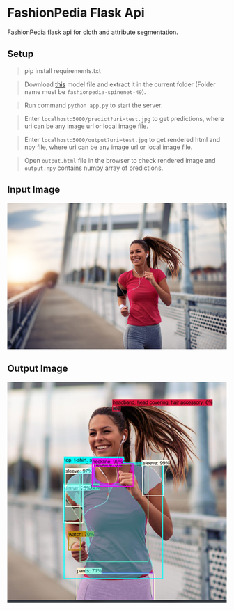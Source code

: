# FashionPedia Flask Api

FashionPedia flask api for cloth and attribute segmentation.

## Setup

> pip install requirements.txt

> Download <a href="https://storage.googleapis.com/cloud-tpu-checkpoints/detection/projects/fashionpedia/fashionpedia-spinenet-49.tar.gz">this</a> model file and extract it in the current folder (Folder name must be `fashionpedia-spinenet-49`).

> Run command `python app.py` to start the server.

> Enter `localhost:5000/predict?uri=test.jpg` to get predictions, where uri can be any image url or local image file.

> Enter `localhost:5000/output?uri=test.jpg` to get rendered html and npy file, where uri can be any image url or local image file.

> Open `output.html` file in the browser to check rendered image and `output.npy` contains numpy array of predictions.

## Input Image
<img src="https://raw.githubusercontent.com/Abhi1code/tpu/main/test.jpg" />

## Output Image
<img src="https://raw.githubusercontent.com/Abhi1code/tpu/main/Capture.PNG" />
